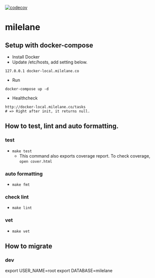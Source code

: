 [![codecov](https://codecov.io/gh/whalepod/milelane/branch/master/graph/badge.svg)](https://codecov.io/gh/whalepod/milelane)

# milelane

## Setup with docker-compose

- Install Docker
- Update /etc/hosts, add setting below.
```
127.0.0.1 docker-local.milelane.co
```

- Run
```
docker-compose up -d
```

- Healthcheck
```
http://docker-local.milelane.co/tasks
# => Right after init, it returns null.
```

## How to test, lint and auto formatting.

### test
- `make test`
    - This command also exports coverage report. To check coverage, `open cover.html`

### auto formatting
- `make fmt`

### check lint
- `make lint`

### vet
- `make vet`

## How to migrate
### dev
export USER_NAME=root
export DATABASE=milelane

